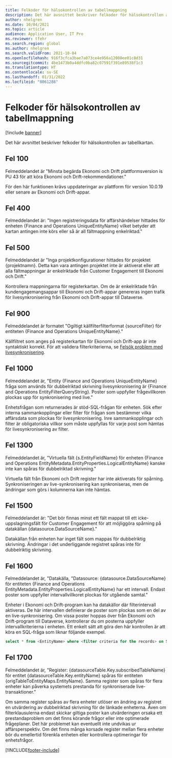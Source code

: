 ```yaml
---
title: Felkoder för hälsokontrollen av tabellmappning
description: Det här avsnittet beskriver felkoder för hälsokontrollen av tabellkartan.
author: nhelgren
ms.date: 10/04/2021
ms.topic: article
audience: Application User, IT Pro
ms.reviewer: tfehr
ms.search.region: global
ms.author: nhelgren
ms.search.validFrom: 2021-10-04
ms.openlocfilehash: 916f3cfca3bae7a073ce4e956a12080ee01c8d31
ms.sourcegitcommit: 4be1473b0a4ddfc0ba82c07591f391e89538f1c3
ms.translationtype: HT
ms.contentlocale: sv-SE
ms.lasthandoff: 01/31/2022
ms.locfileid: "8061288"
---
```

# <a name="errors-codes-for-the-table-map-health-check"></a>Felkoder för hälsokontrollen av tabellmappning

[!include [banner](../../includes/banner.md)]



Det här avsnittet beskriver felkoder för hälsokontrollen av tabellkartan.

## <a name="error-100"></a>Fel 100

Felmeddelandet är "Minsta begärda Ekonomi och Drift plattformsversion is PU 43 för att köra Ekonomi och Drift-rekommendationer."

För den här funktionen krävs uppdateringar av plattform för version 10.0.19 eller senare av Ekonomi och Drift-appar.

## <a name="error-400"></a>Fel 400

Felmeddelandet är: "Ingen registreringsdata för affärshändelser hittades för enheten \{Finance and Operations UniqueEntityName\} vilket betyder att kartan antingen inte körs eller så är all fältmappning enkelriktad."

## <a name="error-500"></a>Fel 500

Felmeddelandet är "Inga projektkonfigurationer hittades för projektet \{projektnamn\}. Detta kan vara antingen projektet inte är aktiverat eller att alla fältmappningar är enkelriktade från Customer Engagement till Ekonomi och Drift."

Kontrollera mappningarna för registerkartan. Om de är enkelriktade från kundengagemangsappar till Ekonomi och Drift-appar genereras ingen trafik för livesynkronisering från Ekonomi och Drift-appar till Dataverse.

## <a name="error-900"></a>Fel 900

Felmeddelandet är formatet "Ogiltigt källfilterfilterformat \{sourceFilter\} för entiteten \{Finance and Operations UniqueEntityName\}."

Källfiltret som anges på registerkartan för Ekonomi och Drift-app är inte syntaktiskt korrekt. För att validera filterkriterierna, se [Felsök problem med livesynkronisering](dual-write-troubleshooting-live-sync.md#live-synchronization-issues-that-are-caused-by-incorrect-query-filter-syntax-on-the-dual-write-maps).

## <a name="error-1000"></a>Fel 1000

Felmeddelandet är, "Entity \{Finance and Operations UniqueEntityName\}  fråga som används för dubbelriktad skrivning livesynkronisering är \{Finance and Operations EntityFilterQueryString\}. Poster som uppfyller frågevillkoren plockas upp för synkronisering med live."

Enhetsfrågan som returnerades är stöd-SQL-frågan för enheten. Sök efter interna sammankopplingar eller filter för frågan som bestämmer vilka affärsdata som plockas för livesynkronisering. Inre sammankopplingar och filter är obligatoriska villkor som måste uppfyllas för varje post som hämtas för livesynkronisering av filter.

## <a name="error-1300"></a>Fel 1300

Felmeddelandet är, "Virtuella fält \{s.EntityFieldName\} för enheten \{Finance and Operations EntityMetadata.EntityProperties.LogicalEntityName\} kanske inte kan spåras för dubbelriktad skrivning."

Virtuella fält från Ekonomi och Drift register har inte aktiverats för spårning. Synkroniseringen av live-synkronisering kan synkroniseras, men de ändringar som görs i kolumnerna kan inte hämtas.

## <a name="error-1500"></a>Fel 1500

Felmeddelandet är: "Det bör finnas minst ett fält mappat till ett icke-uppslagningsfält för Customer Engagement för att möjliggöra spårning på datakällan \{datasource.DataSourceName\}."

Datakällan från enheten har inget fält som mappas för dubbelriktig skrivning. Ändringar i det underliggande registret spåras inte för dubbelriktig skrivning.

## <a name="error-1600"></a>Fel 1600

Felmeddelandet är, "Datakälla, "Datasource: \{datasource.DataSourceName\} för entiteten \{Finance and Operations EntityMetadata.EntityProperties.LogicalEntityName\} har ett intervall. Endast poster som uppfyller intervallvillkoret plockas för utgående samtal."

Enheter i Ekonomi och Drift-program kan ha datakällor där filterintervall aktiveras. De här intervallen definierar de poster som plockas som en del av en live-synkronisering. Om vissa poster hoppas över från Ekonomi och Drift-program till Dataverse, kontrollerar du om posterna uppfyller intervallkriterierna i enheten. Ett enkelt sätt att göra den här kontrollen är att köra en SQL-fråga som liknar följande exempel.

```sql
select * from <EntityName> where <filter criteria for the records> on SQL.
```

## <a name="error-1700"></a>Fel 1700

Felmeddelandet är, "Register: \{datasourceTable.Key.subscribedTableName\} för entitet \{datasourceTable.Key.entityName\} spåras för entiteten \{origTableToEntityMaps.EntityName\}. Samma register som spåras för flera enheter kan påverka systemets prestanda för synkroniserade live-transaktioner."

Om samma register spåras av flera enheter utlöser en ändring av registret en utvärdering av dubbelriktad skrivning för de länkade enheterna. Även om filterklausulerna endast skickar giltiga poster kan utvärderingen orsaka ett prestandaproblem om det finns körande frågor eller inte optimerade frågeplaner. Det här problemet kan eventuellt inte undvikas ur affärsperspektiv. Om det finns många korsade register mellan flera enheter bör du emellertid förenkla enheten eller kontrollera optimeringar för enhetsfrågor.

[!INCLUDE[footer-include](../../../../includes/footer-banner.md)]
